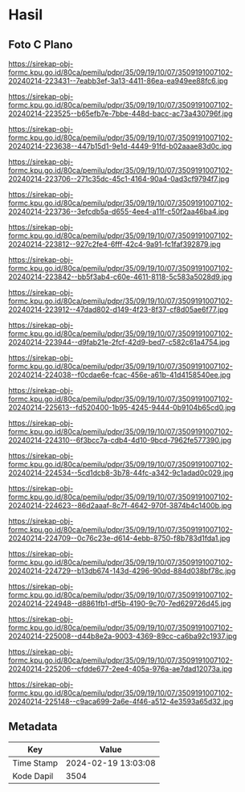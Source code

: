 # Hasil

## Foto C Plano

https://sirekap-obj-formc.kpu.go.id/80ca/pemilu/pdpr/35/09/19/10/07/3509191007102-20240214-223431--7eabb3ef-3a13-4411-86ea-ea949ee88fc6.jpg

https://sirekap-obj-formc.kpu.go.id/80ca/pemilu/pdpr/35/09/19/10/07/3509191007102-20240214-223525--b65efb7e-7bbe-448d-bacc-ac73a430796f.jpg

https://sirekap-obj-formc.kpu.go.id/80ca/pemilu/pdpr/35/09/19/10/07/3509191007102-20240214-223638--447b15d1-9e1d-4449-91fd-b02aaae83d0c.jpg

https://sirekap-obj-formc.kpu.go.id/80ca/pemilu/pdpr/35/09/19/10/07/3509191007102-20240214-223706--271c35dc-45c1-4164-90a4-0ad3cf9794f7.jpg

https://sirekap-obj-formc.kpu.go.id/80ca/pemilu/pdpr/35/09/19/10/07/3509191007102-20240214-223736--3efcdb5a-d655-4ee4-a11f-c50f2aa46ba4.jpg

https://sirekap-obj-formc.kpu.go.id/80ca/pemilu/pdpr/35/09/19/10/07/3509191007102-20240214-223812--927c2fe4-6fff-42c4-9a91-fc1faf392879.jpg

https://sirekap-obj-formc.kpu.go.id/80ca/pemilu/pdpr/35/09/19/10/07/3509191007102-20240214-223842--bb5f3ab4-c60e-4611-8118-5c583a5028d9.jpg

https://sirekap-obj-formc.kpu.go.id/80ca/pemilu/pdpr/35/09/19/10/07/3509191007102-20240214-223912--47dad802-d149-4f23-8f37-cf8d05ae6f77.jpg

https://sirekap-obj-formc.kpu.go.id/80ca/pemilu/pdpr/35/09/19/10/07/3509191007102-20240214-223944--d9fab21e-2fcf-42d9-bed7-c582c61a4754.jpg

https://sirekap-obj-formc.kpu.go.id/80ca/pemilu/pdpr/35/09/19/10/07/3509191007102-20240214-224038--f0cdae6e-fcac-456e-a61b-41d4158540ee.jpg

https://sirekap-obj-formc.kpu.go.id/80ca/pemilu/pdpr/35/09/19/10/07/3509191007102-20240214-225613--fd520400-1b95-4245-9444-0b9104b65cd0.jpg

https://sirekap-obj-formc.kpu.go.id/80ca/pemilu/pdpr/35/09/19/10/07/3509191007102-20240214-224310--6f3bcc7a-cdb4-4d10-9bcd-7962fe577390.jpg

https://sirekap-obj-formc.kpu.go.id/80ca/pemilu/pdpr/35/09/19/10/07/3509191007102-20240214-224534--5cd1dcb8-3b78-44fc-a342-9c1adad0c029.jpg

https://sirekap-obj-formc.kpu.go.id/80ca/pemilu/pdpr/35/09/19/10/07/3509191007102-20240214-224623--86d2aaaf-8c7f-4642-970f-3874b4c1400b.jpg

https://sirekap-obj-formc.kpu.go.id/80ca/pemilu/pdpr/35/09/19/10/07/3509191007102-20240214-224709--0c76c23e-d614-4ebb-8750-f8b783d1fda1.jpg

https://sirekap-obj-formc.kpu.go.id/80ca/pemilu/pdpr/35/09/19/10/07/3509191007102-20240214-224729--b13db674-143d-4296-90dd-884d038bf78c.jpg

https://sirekap-obj-formc.kpu.go.id/80ca/pemilu/pdpr/35/09/19/10/07/3509191007102-20240214-224948--d8861fb1-df5b-4190-9c70-7ed629726d45.jpg

https://sirekap-obj-formc.kpu.go.id/80ca/pemilu/pdpr/35/09/19/10/07/3509191007102-20240214-225008--d44b8e2a-9003-4369-89cc-ca6ba92c1937.jpg

https://sirekap-obj-formc.kpu.go.id/80ca/pemilu/pdpr/35/09/19/10/07/3509191007102-20240214-225206--cfdde677-2ee4-405a-976a-ae7dad12073a.jpg

https://sirekap-obj-formc.kpu.go.id/80ca/pemilu/pdpr/35/09/19/10/07/3509191007102-20240214-225148--c9aca699-2a6e-4f46-a512-4e3593a65d32.jpg


## Metadata

| Key        | Value               |
| ---------- | ------------------- |
| Time Stamp | 2024-02-19 13:03:08 |
| Kode Dapil | 3504                |



